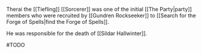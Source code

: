 Therai the [[Tiefling]] [[Sorcerer]] was one of the initial [[The Party|party]] members who were recruited by [[Gundren Rockseeker]] to [[Search for the Forge of Spells|find the Forge of Spells]].

He was responsible for the death of [[Sildar Hallwinter]].

#TODO